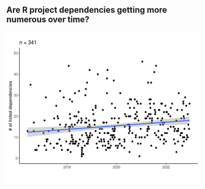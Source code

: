 ## Are R project dependencies getting more numerous over time?

<p align="center">
<img src="analysis_files/figure-html/n_deps-1.png" height=400/></a>
</p>
